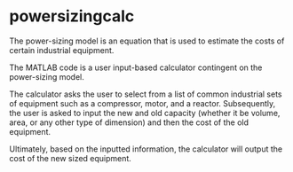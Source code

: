 # powersizingcalc

The power-sizing model is an equation that is used to estimate the costs of certain industrial equipment.

The MATLAB code is a user input-based calculator contingent on the power-sizing model. 

The calculator asks the user to select from a list of common industrial sets of equipment such as a compressor, motor, and a reactor. 
Subsequently, the user is asked to input the new and old capacity (whether it be volume, area, or any other type of dimension) and then the cost of the old equipment. 

Ultimately, based on the inputted information, the calculator will output the cost of the new sized equipment. 
